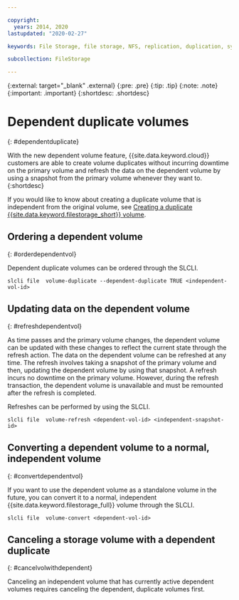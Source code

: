 ```yaml
---

copyright:
  years: 2014, 2020
lastupdated: "2020-02-27"

keywords: File Storage, file storage, NFS, replication, duplication, synchronous, replica schedule, replica space, disaster recovery

subcollection: FileStorage

---
```

{:external: target="_blank" .external}
{:pre: .pre}
{:tip: .tip}
{:note: .note}
{:important: .important}
{:shortdesc: .shortdesc}


# Dependent duplicate volumes
{: #dependentduplicate}

With the new dependent volume feature, {{site.data.keyword.cloud}} customers are able to create volume duplicates without incurring downtime on the primary volume and refresh the data on the dependent volume by using a snapshot from the primary volume whenever they want to.
{:shortdesc}

If you would like to know about creating a duplicate volume that is independent from the original volume, see [Creating a duplicate {{site.data.keyword.filestorage_short}} volume](/docs/FileStorage?topic=FileStorage-duplicatevolume).

## Ordering a dependent volume
{: #orderdependentvol}

Dependent duplicate volumes can be ordered through the SLCLI.
```
slcli file  volume-duplicate --dependent-duplicate TRUE <independent-vol-id>
```

## Updating data on the dependent volume
{: #refreshdependentvol}

As time passes and the primary volume changes, the dependent volume can be updated with these changes to reflect the current state through the refresh action. The data on the dependent volume can be refreshed at any time. The refresh involves taking a snapshot of the primary volume and then, updating the dependent volume by using that snapshot. A refresh incurs no downtime on the primary volume. However, during the refresh transaction, the dependent volume is unavailable and must be remounted after the refresh is completed.

Refreshes can be performed by using the SLCLI.
```
slcli file  volume-refresh <dependent-vol-id> <independent-snapshot-id>
```
## Converting a dependent volume to a normal, independent volume
{: #convertdependentvol}

If you want to use the dependent volume as a standalone volume in the future, you can convert it to a normal, independent {{site.data.keyword.filestorage_full}} volume through the SLCLI.

```
slcli file  volume-convert <dependent-vol-id>
```

## Canceling a storage volume with a dependent duplicate
{: #cancelvolwithdependent}

Canceling an independent volume that has currently active dependent volumes requires canceling the dependent, duplicate volumes first.
